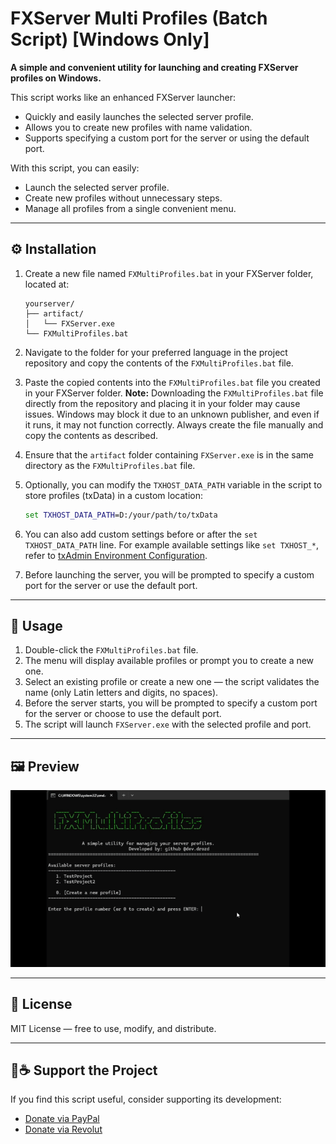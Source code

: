 # FXServer Multi Profiles (Batch Script) [Windows Only]

**A simple and convenient utility for launching and creating FXServer profiles on Windows.**

This script works like an enhanced FXServer launcher:
- Quickly and easily launches the selected server profile.
- Allows you to create new profiles with name validation.
- Supports specifying a custom port for the server or using the default port.

With this script, you can easily:
- Launch the selected server profile.
- Create new profiles without unnecessary steps.
- Manage all profiles from a single convenient menu.

---

## ⚙️ Installation

1. Create a new file named `FXMultiProfiles.bat` in your FXServer folder, located at:
   
   ```
   yourserver/
   ├── artifact/
   │   └── FXServer.exe
   └── FXMultiProfiles.bat
   ```
   
3. Navigate to the folder for your preferred language in the project repository and copy the contents of the `FXMultiProfiles.bat` file.
4. Paste the copied contents into the `FXMultiProfiles.bat` file you created in your FXServer folder.
   **Note:** Downloading the `FXMultiProfiles.bat` file directly from the repository and placing it in your folder may cause issues. Windows may block it due to an unknown publisher, and even if it runs, it may not function correctly. Always create the file manually and copy the contents as described.
5. Ensure that the `artifact` folder containing `FXServer.exe` is in the same directory as the `FXMultiProfiles.bat` file.
6. Optionally, you can modify the `TXHOST_DATA_PATH` variable in the script to store profiles (txData) in a custom location:
   
   ```bat
   set TXHOST_DATA_PATH=D:/your/path/to/txData
   ```
   
8. You can also add custom settings before or after the `set TXHOST_DATA_PATH` line. For example available settings like `set TXHOST_*`, refer to [txAdmin Environment Configuration](https://github.com/citizenfx/txAdmin/blob/master/docs/env-config.md).
9. Before launching the server, you will be prompted to specify a custom port for the server or use the default port.

---

## 🚀 Usage

1. Double-click the `FXMultiProfiles.bat` file.
2. The menu will display available profiles or prompt you to create a new one.
3. Select an existing profile or create a new one — the script validates the name (only Latin letters and digits, no spaces).
4. Before the server starts, you will be prompted to specify a custom port for the server or choose to use the default port.
5. The script will launch `FXServer.exe` with the selected profile and port.

---

## 🖼 Preview

![FXServer Multi Profiles](preview.gif)

---

## 📄 License

MIT License — free to use, modify, and distribute.

---

## 💸☕️ Support the Project

If you find this script useful, consider supporting its development:

- [Donate via PayPal](https://www.paypal.com/donate/?hosted_button_id=UQGNYDVPER2TJ)
- [Donate via Revolut](https://revolut.me/devdrozd)
